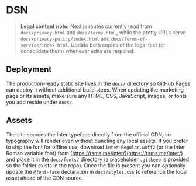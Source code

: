 # DSN

> **Legal content note:** Next.js routes currently read from `docs/privacy.html` and `docs/terms.html`, while the pretty URLs serve `docs/privacy-policy/index.html` and `docs/terms-of-service/index.html`. Update both copies of the legal text (or consolidate them) whenever edits are required.

## Deployment

The production-ready static site lives in the `docs/` directory so GitHub Pages can deploy it without
additional build steps. When updating the marketing page or its assets, make sure any HTML, CSS,
JavaScript, images, or fonts you add reside under `docs/`.

## Assets

The site sources the Inter typeface directly from the official CDN, so typography will render even
without bundling any local assets. If you prefer to ship the font for offline use, download
`Inter-Regular.woff2` (or the Inter Roman variable font) from
[https://rsms.me/inter/](https://rsms.me/inter/) and place it in the `docs/fonts/` directory (a
placeholder `.gitkeep` is provided so the folder exists in the repo). Once the file is present you can
optionally update the `@font-face` declaration in `docs/styles.css` to reference the local asset ahead
of the CDN source.

